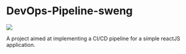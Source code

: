 # DevOps-Pipeline-sweng
![](https://travis-ci.com/christophernixon/DevOps-Pipeline-sweng.svg?branch=develop)

A project aimed at implementing a CI/CD pipeline for a simple reactJS application. 